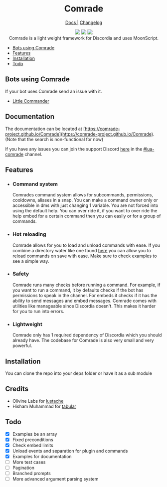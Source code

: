 <div align="center">
  <h1>Comrade</h1>

  <a href="https://comrade-project.github.io/Comrade">Docs |</a>
  <a href="https://comrade-project.github.com/Comrade/blob/master/CHANGELOG.md">Changelog</a>
</div>

<div align="center">

  <img src="https://img.shields.io/discord/665029118575902739?logo=discord&label=Support&style=flat-square">

  <img src="https://img.shields.io/github/contributors/SovietKitsune/Comrade?label=Contributors&style=flat-square">

   <img src="https://img.shields.io/badge/Made%20with-MoonScript-ff69b4?style=flat-square">

  <div>Comrade is a light weight framework for Discordia and uses MoonScript.</div>
</div>

* [Bots using Comrade](#bots_using_comrade)
* [Features](#features)
* [Installation](#installation)
* [Todo](#todo)

## Bots using Comrade

If your bot uses Comrade send an issue with it.

* [Little Commander](https://github.com/SovietKitsune/Little-Commander)

## Documentation

The documentation can be located at [https://comrade-project.github.io/Comrade](https://comrade-project.github.io/Comrade). (Note that the search is non-functional for now)

If you have any issues you can join the support Discord [here](https://discord.gg/uCDq5mw) in the [#lua-comrade](https://discordapp.com/channels/665029118575902739/738684991923290182/) channel.

## Features

* ### Command system

  Comrades command system allows for subcommands, permissions, cooldowns, aliases in a snap. You can make a command owner only or accessible in dms with just changing 1 variable. You are not forced into using the default help. You can over ride it, if you want to over ride the help embed for a certain command then you can easily or for a group of commands.

* ### Hot reloading

  Comrade allows for you to load and unload commands with ease. If you combine a directory water like one found [here](https://github.com/Bilal2453/Commandia/blob/master/include/loader.lua) you can allow you to reload commands on save with ease. Make sure to check examples to see a simple way.

* ### Safety

  Comrade runs many checks before running a command. For example, if you want to run a command, it by defaults checks if the bot has permissions to speak in the channel. For embeds it checks if it has the ability to send messages and embed messages. Comrade comes with utilities like manageable since Discordia doesn't. This makes it harder for you to run into errors.

* ### Lightweight 

  Comrade only has 1 required dependency of Discordia which you should already have. The codebase for Comrade is also very small and very powerful.

## Installation

You can clone the repo into your deps folder or have it as a sub module

## Credits

* Olivine Labs for [lustache](https://github.com/Olivine-Labs/lustache)
* Hisham Muhammad for [tabular](https://github.com/hishamhm/tabular)

## Todo

- [x] Examples be an array
- [x] Fixed preconditions
- [x] Check embed limits
- [x] Unload events and separation for plugin and commands
- [x] Examples for documentation
- [ ] More test cases
- [ ] Pagination
- [ ] Branched prompts
- [ ] More advanced argument parsing system